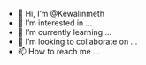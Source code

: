 - 👋 Hi, I’m @Kewalinmeth
- 👀 I’m interested in ...
- 🌱 I’m currently learning ...
- 💞️ I’m looking to collaborate on ...
- 📫 How to reach me ...

<!---
Kewalinmeth/Kewalinmeth is a ✨ special ✨ repository because its `README.md` (this file) appears on your GitHub profile.
You can click the Preview link to take a look at your changes.
--->
